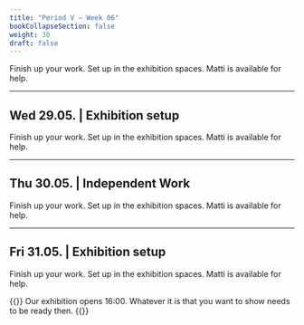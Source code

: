 ```yaml
---
title: "Period V – Week 06"
bookCollapseSection: false
weight: 30
draft: false
---
```


Finish up your work. Set up in the exhibition spaces. Matti is available for help.

---

## Wed 29.05. | Exhibition setup

Finish up your work. Set up in the exhibition spaces. Matti is available for help.

---

## Thu 30.05. | Independent Work

Finish up your work. Set up in the exhibition spaces. Matti is available for help.

---

## Fri 31.05. | Exhibition setup

Finish up your work. Set up in the exhibition spaces. Matti is available for help.

{{<hint info>}}
Our exhibition opens 16:00. Whatever it is that you want to show needs to be ready then.
{{</hint>}}